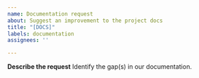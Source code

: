 ```yaml
---
name: Documentation request
about: Suggest an improvement to the project docs
title: "[DOCS]"
labels: documentation
assignees: ''

---
```


**Describe the request**
Identify the gap(s) in our documentation.
